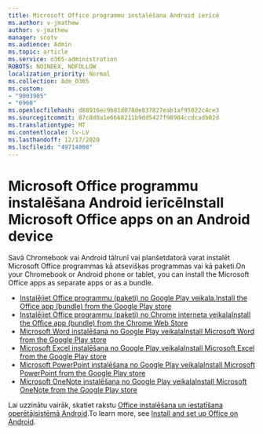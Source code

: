 ```yaml
---
title: Microsoft Office programmu instalēšana Android ierīcē
ms.author: v-jmathew
author: v-jmathew
manager: scotv
ms.audience: Admin
ms.topic: article
ms.service: o365-administration
ROBOTS: NOINDEX, NOFOLLOW
localization_priority: Normal
ms.collection: Adm_O365
ms.custom:
- "9003905"
- "6960"
ms.openlocfilehash: d88916ec9b81d078de837827eab1af95022c4ce3
ms.sourcegitcommit: 87c8d0a1e6668211b9dd5427f98984ccdcadb02d
ms.translationtype: MT
ms.contentlocale: lv-LV
ms.lasthandoff: 12/17/2020
ms.locfileid: "49714808"
---
```

# <a name="install-microsoft-office-apps-on-an-android-device"></a><span data-ttu-id="2082f-102">Microsoft Office programmu instalēšana Android ierīcē</span><span class="sxs-lookup"><span data-stu-id="2082f-102">Install Microsoft Office apps on an Android device</span></span>

<span data-ttu-id="2082f-103">Savā Chromebook vai Android tālrunī vai planšetdatorā varat instalēt Microsoft Office programmas kā atsevišķas programmas vai kā paketi.</span><span class="sxs-lookup"><span data-stu-id="2082f-103">On your Chromebook or Android phone or tablet, you can install the Microsoft Office apps as separate apps or as a bundle.</span></span>

- [<span data-ttu-id="2082f-104">Instalējiet Office programmu (paketi) no Google Play veikala.</span><span class="sxs-lookup"><span data-stu-id="2082f-104">Install the Office app (bundle) from the Google Play store</span></span>](https://go.microsoft.com/fwlink/?linkid=2137009)
- [<span data-ttu-id="2082f-105">Instalējiet Office programmu (paketi) no Chrome interneta veikala</span><span class="sxs-lookup"><span data-stu-id="2082f-105">Install the Office app (bundle) from the Chrome Web Store</span></span>](https://go.microsoft.com/fwlink/?linkid=2137212)
- [<span data-ttu-id="2082f-106">Microsoft Word instalēšana no Google Play veikala</span><span class="sxs-lookup"><span data-stu-id="2082f-106">Install Microsoft Word from the Google Play store</span></span>](https://go.microsoft.com/fwlink/?linkid=2136994)
- [<span data-ttu-id="2082f-107">Microsoft Excel instalēšana no Google Play veikala</span><span class="sxs-lookup"><span data-stu-id="2082f-107">Install Microsoft Excel from the Google Play store</span></span>](https://go.microsoft.com/fwlink/?linkid=2137120)
- [<span data-ttu-id="2082f-108">Microsoft PowerPoint instalēšana no Google Play veikala</span><span class="sxs-lookup"><span data-stu-id="2082f-108">Install Microsoft PowerPoint from the Google Play store</span></span>](https://go.microsoft.com/fwlink/?linkid=2137121)
- [<span data-ttu-id="2082f-109">Microsoft OneNote instalēšana no Google Play veikala</span><span class="sxs-lookup"><span data-stu-id="2082f-109">Install Microsoft OneNote from the Google Play store</span></span>](https://go.microsoft.com/fwlink/?linkid=2137211)

<span data-ttu-id="2082f-110">Lai uzzinātu vairāk, skatiet rakstu [Office instalēšana un iestatīšana operētājsistēmā Android](https://go.microsoft.com/fwlink/?linkid=2135287).</span><span class="sxs-lookup"><span data-stu-id="2082f-110">To learn more, see [Install and set up Office on Android](https://go.microsoft.com/fwlink/?linkid=2135287).</span></span>
